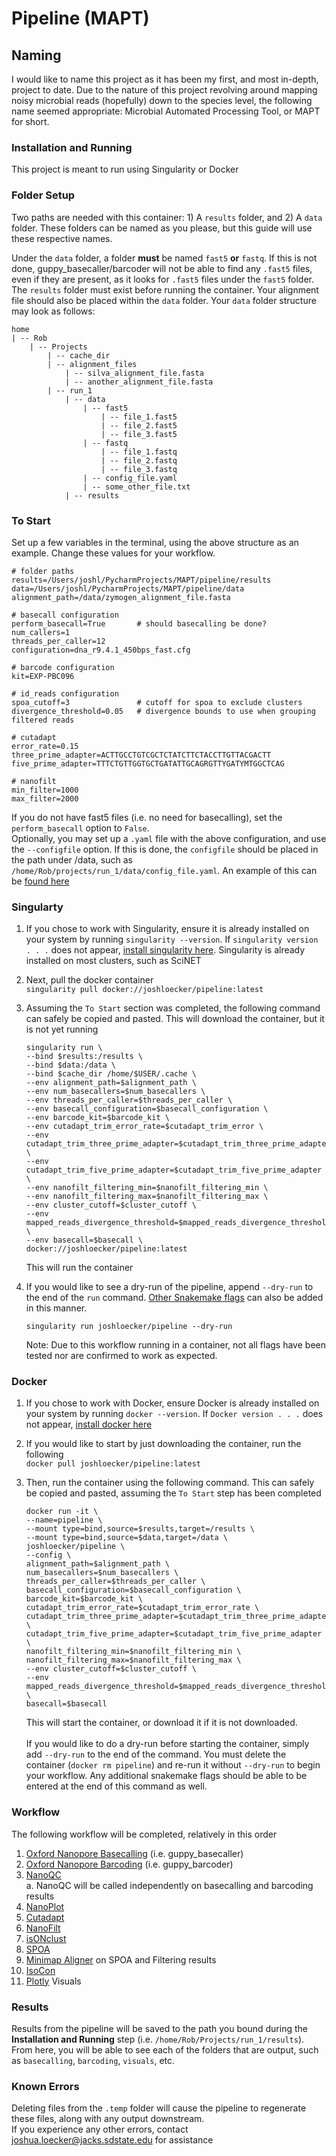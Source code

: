 # Pipeline (MAPT)

## Naming
I would like to name this project as it has been my first, and most in-depth, project to date. 
Due to the nature of this project revolving around mapping noisy microbial reads (hopefully) down to the species level, 
the following name seemed appropriate: Microbial Automated Processing Tool, or MAPT for short.

### Installation and Running
This project is meant to run using Singularity or Docker
### Folder Setup
Two paths are needed with this container: 1) A `results` folder, and 2) A `data` folder. These folders can be named as you please, but this guide will use these respective names.  

Under the `data` folder, a folder **must** be named `fast5` **or** `fastq`. If this is not done, guppy_basecaller/barcoder will not be able to find any 
`.fast5` files, even if they are present, as it looks for `.fast5` files under the `fast5` folder.
The `results` folder must exist before running the container. Your alignment file should also be placed within the `data` folder.
Your `data` folder structure may look as follows:
```
home
| -- Rob
    | -- Projects
        | -- cache_dir
        | -- alignment_files
            | -- silva_alignment_file.fasta
            | -- another_alignment_file.fasta
        | -- run_1
            | -- data
                | -- fast5
                    | -- file_1.fast5
                    | -- file_2.fast5
                    | -- file_3.fast5
                | -- fastq
                    | -- file_1.fastq
                    | -- file_2.fastq
                    | -- file_3.fastq
                | -- config_file.yaml
                | -- some_other_file.txt
            | -- results
```

### To Start
Set up a few variables in the terminal, using the above structure as an example. 
Change these values for your workflow.

    # folder paths
    results=/Users/joshl/PycharmProjects/MAPT/pipeline/results
    data=/Users/joshl/PycharmProjects/MAPT/pipeline/data
    alignment_path=/data/zymogen_alignment_file.fasta

    # basecall configuration
    perform_basecall=True       # should basecalling be done? 
    num_callers=1
    threads_per_caller=12
    configuration=dna_r9.4.1_450bps_fast.cfg
    
    # barcode configuration 
    kit=EXP-PBC096
    
    # id_reads configuration
    spoa_cutoff=3               # cutoff for spoa to exclude clusters
    divergence_threshold=0.05   # divergence bounds to use when grouping filtered reads
    
    # cutadapt
    error_rate=0.15
    three_prime_adapter=ACTTGCCTGTCGCTCTATCTTCTACCTTGTTACGACTT
    five_prime_adapter=TTTCTGTTGGTGCTGATATTGCAGRGTTYGATYMTGGCTCAG
    
    # nanofilt
    min_filter=1000
    max_filter=2000
    

If you do not have fast5 files (i.e. no need for basecalling), set the `perform_basecall` option to `False`.  
Optionally, you may set up a `.yaml` file with the above configuration, and use the `--configfile` option. If this is done, the `configfile` should
be placed in the path under /data, such as `/home/Rob/projects/run_1/data/config_file.yaml`. An example of this can be [found here](https://github.com/JoshLoecker/pipeline/blob/master/example_config.yaml)
  
   
### Singularty
1. If you chose to work with Singularity, ensure it is already installed on your system by running `singularity --version`. 
   If `singularity version . . .` does not appear, [install singularity here](https://singularity.lbl.gov/install-linux). 
   Singularity is already installed on most clusters, such as SciNET

2. Next, pull the docker container  
    `singularity pull docker://joshloecker/pipeline:latest`

4. Assuming the `To Start` section was completed, the following command
can safely be copied and pasted. This will download the container, but it is
not yet running
    ```
    singularity run \
    --bind $results:/results \
    --bind $data:/data \
    --bind $cache_dir /home/$USER/.cache \
    --env alignment_path=$alignment_path \
    --env num_basecallers=$num_basecallers \
    --env threads_per_caller=$threads_per_caller \
    --env basecall_configuration=$basecall_configuration \
    --env barcode_kit=$barcode_kit \
    --env cutadapt_trim_error_rate=$cutadapt_trim_error \
    --env cutadapt_trim_three_prime_adapter=$cutadapt_trim_three_prime_adapter \
    --env cutadapt_trim_five_prime_adapter=$cutadapt_trim_five_prime_adapter \
    --env nanofilt_filtering_min=$nanofilt_filtering_min \
    --env nanofilt_filtering_max=$nanofilt_filtering_max \
    --env cluster_cutoff=$cluster_cutoff \
    --env mapped_reads_divergence_threshold=$mapped_reads_divergence_threshold \
    --env basecall=$basecall \
    docker://joshloecker/pipeline:latest
	```
   
    This will run the container

4. If you would like to see a dry-run of the pipeline, append `--dry-run`
to the end of the `run` command. [Other Snakemake flags](https://snakemake.readthedocs.io/en/stable/executing/cli.html)
can also be added in this manner.  
   ```
   singularity run joshloecker/pipeline --dry-run
   ```
    Note: Due to this workflow running in a container, not all flags have been tested
    nor are confirmed to work as expected.  
   
   
### Docker
1. If you chose to work with Docker, ensure Docker is already installed on your 
system by running `docker --version`. If `Docker version . . .` does not appear,
[install docker here](https://docs.docker.com/get-docker/)  

2. If you would like to start by just downloading the container, run the following  
    ```docker pull joshloecker/pipeline:latest```

2. Then, run the container using the following command. This can safely be copied
and pasted, assuming the `To Start` step has been completed
    ```
    docker run -it \
    --name=pipeline \
    --mount type=bind,source=$results,target=/results \
    --mount type=bind,source=$data,target=/data \
    joshloecker/pipeline \
    --config \
    alignment_path=$alignment_path \
    num_basecallers=$num_basecallers \
    threads_per_caller=$threads_per_caller \
    basecall_configuration=$basecall_configuration \
    barcode_kit=$barcode_kit \
    cutadapt_trim_error_rate=$cutadapt_trim_error_rate \
    cutadapt_trim_three_prime_adapter=$cutadapt_trim_three_prime_adapter \
    cutadapt_trim_five_prime_adapter=$cutadapt_trim_five_prime_adapter \
    nanofilt_filtering_min=$nanofilt_filtering_min \
    nanofilt_filtering_max=$nanofilt_filtering_max \
    --env cluster_cutoff=$cluster_cutoff \
    --env mapped_reads_divergence_threshold=$mapped_reads_divergence_threshold \
    basecall=$basecall
    ```
    This will start the container, or download it if it is not downloaded.
    <br><br>
    If you would like to do a dry-run before starting the container, simply add `--dry-run` to the end of the command.
    You must delete the container (`docker rm pipeline`) and re-run it without `--dry-run` to begin your workflow.
    Any additional snakemake flags should be able to be entered at the end of 
    this command as well.

### Workflow
The following workflow will be completed, relatively in this order
1. [Oxford Nanopore Basecalling](https://community.nanoporetech.com/protocols/Guppy-protocol/v/gpb_2003_v1_revt_14dec2018) (i.e. guppy_basecaller)
2. [Oxford Nanopore Barcoding](https://community.nanoporetech.com/protocols/Guppy-protocol/v/gpb_2003_v1_revt_14dec2018) (i.e. guppy_barcoder)
3. [NanoQC](https://github.com/wdecoster/nanoQC)  
    a. NanoQC will be called independently on basecalling and barcoding results
4. [NanoPlot](https://www.google.com/url?sa=t&rct=j&q=&esrc=s&source=web&cd=&cad=rja&uact=8&ved=2ahUKEwiz89ql2cHsAhUjAp0JHUVoCFAQFjAAegQIARAC&url=https%3A%2F%2Fgithub.com%2Fwdecoster%2FNanoPlot&usg=AOvVaw00LEGNovoQzjS5KCUxwD0v)
5. [Cutadapt](https://cutadapt.readthedocs.io/en/stable/)
6. [NanoFilt](https://www.google.com/url?sa=t&rct=j&q=&esrc=s&source=web&cd=&cad=rja&uact=8&ved=2ahUKEwigp9S92cHsAhWSLc0KHYp8C-oQFjAAegQIBBAC&url=https%3A%2F%2Fgithub.com%2Fwdecoster%2Fnanofilt&usg=AOvVaw20npdGb-VRvmFH1SY6-P6C)
7. [isONclust](https://github.com/ksahlin/isONclust)
8. [SPOA](https://github.com/rvaser/spoa)
9. [Minimap Aligner](https://www.google.com/url?sa=t&rct=j&q=&esrc=s&source=web&cd=&cad=rja&uact=8&ved=2ahUKEwjUtqXD2cHsAhVCGM0KHYsKAqcQFjAAegQIARAC&url=https%3A%2F%2Fgithub.com%2Flh3%2Fminimap2&usg=AOvVaw3UvK2vgr0fj_4GS68K8V26) on SPOA and Filtering results
10. [IsoCon](https://github.com/ksahlin/IsoCon)
11. [Plotly](https://pypi.org/project/plotly/) Visuals

### Results
Results from the pipeline will be saved to the path you bound during the **Installation and Running** step (i.e. `/home/Rob/Projects/run_1/results`). 
From here, you will be able to see each of the folders that are output, such as `basecalling`, `barcoding`, `visuals`, etc.


### Known Errors
Deleting files from the `.temp` folder will cause the pipeline to regenerate these files, along with any output downstream.  
If you experience any other errors, contact [joshua.loecker@jacks.sdstate.edu](mailto:joshua.loecker@jacks.sdstate.edu) for assistance

<!--stackedit_data:
eyJoaXN0b3J5IjpbOTIyMDg4NzE1XX0=
-->
